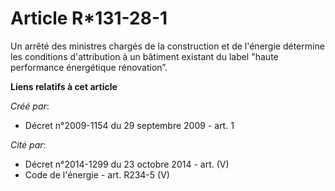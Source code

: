 # Article R*131-28-1

Un arrêté des ministres chargés de la construction et de l'énergie détermine les conditions d'attribution à un bâtiment
existant du label "haute performance énergétique rénovation”.

**Liens relatifs à cet article**

_Créé par_:

  - Décret n°2009-1154 du 29 septembre 2009 - art. 1

_Cité par_:

  - Décret n°2014-1299 du 23 octobre 2014 - art. (V)
  - Code de l'énergie - art. R234-5 (V)

